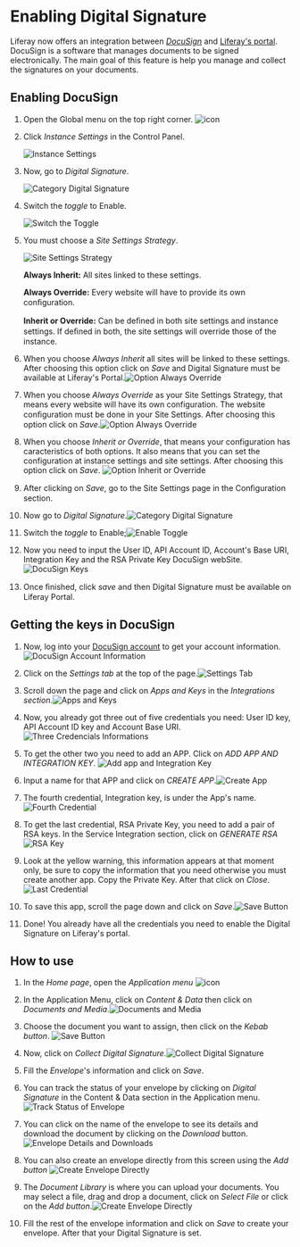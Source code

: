 ﻿
# Enabling Digital Signature

Liferay now offers an integration between [*DocuSign*](https://www.docusign.com/) and [Liferay's portal](https://www.liferay.com/home). DocuSign is a software that manages documents to be signed electronically. The main goal of this feature is help you manage and collect the signatures on your documents.

## Enabling DocuSign 

1. Open the Global menu on the top right corner. ![icon](./images/icon-applications-menu.png)

2. Click *Instance Settings* in the Control Panel.

    ![Instance Settings](./images/01.png)

3. Now, go to *Digital Signature*.

    ![Category Digital Signature](./images/02.png)

4. Switch the *toggle* to Enable.

    ![Switch the Toggle](./images/03.png)

5. You must choose a *Site Settings Strategy*.

    ![Site Settings Strategy](./images/04.png)

    **Always Inherit:** All sites linked to these settings.

    **Always Override:** Every website will have to provide its own conﬁguration.

    **Inherit or Override:** Can be deﬁned in both site settings and instance settings. If deﬁned in both, the site settings will override those of the instance.

6. When you choose *Always Inherit* all sites will be linked to these settings. After choosing this option click on *Save* and Digital Signature must be available at Liferay's Portal.![Option Always Override](./images/05.png)

7. When you choose *Always Override* as your Site Settings Strategy, that means every website will have its own configuration. The website conﬁguration must be done in your Site Settings. After choosing this option click on *Save*.![Option Always Override](./images/06.png) 

8. When you choose *Inherit or Override*, that means your configuration has caracteristics of both options. It also means that you can set the configuration at instance settings and site settings. After choosing this option click on *Save*. ![Option Inherit or Override](./images/07.png) 

9. After clicking on *Save*, go to the Site Settings page in the Conﬁguration section.

10. Now go to *Digital Signature*.![Category Digital Signature](./images/08.png)

11. Switch the *toggle* to Enable;![Enable Toggle](./images/09.png)

12. Now you need to input the User ID, API Account ID, Account's Base URI, Integration Key and the RSA Private Key DocuSign webSite.![DocuSign Keys](./images/10.png)

13. Once ﬁnished, click *save* and then Digital Signature must be available on Liferay Portal.

## Getting the keys in DocuSign

1. Now, log into your [DocuSign account](https://account.docusign.com/oauth/auth?response_type=code&scope=all%20click.manage%20me_profile%20room_forms%20inproductcommunication_read%20data_explorer_signing_insights%20notary_read%20notary_write%20search_read%20search_write&client_id=2CC56DC9-4BCD-4B55-8AB0-8BA60BAE1065&redirect_uri=https%3A%2F%2Fapp.docusign.com%2Foauth%2Fcallback&state=%7B%22_ga%22%3A%222.118655759.764594398.1623180514-1139176039.1617134435%22%2C%22_gac%22%3A%221.229447918.1623246419.Cj0KCQjwzYGGBhCTARIsAHdMTQzcglmBh46xqjPM4dkiNQRuMKhi-gwyVf3j54T-CTJ70hdI_7Mp_kIaAgpFEALw_wcB%22%2C%22authTxnId%22%3A%2258fe6cdb-4162-4bc7-8827-594f0d8ce1c7%22%7D#/username) to get your account information.![DocuSign Account Information](./images/11.png)

2. Click on the *Settings tab* at the top of the page.![Settings Tab](./images/12.png)

3. Scroll down the page and click on *Apps and Keys* in the *Integrations section*.![Apps and Keys](./images/13.png)

4. Now, you already got three out of five credentials you need: User ID key, API Account ID key and Account Base URI.![Three Credencials Informations](./images/14.png)

5. To get the other two you need to add an APP. Click on *ADD APP AND INTEGRATION KEY*. ![Add app and Integration Key](./images/15.png)

6. Input a name for that APP and click on *CREATE APP*.![Create App](./images/16.png)

7. The fourth credential, Integration key, is under the App's name.![Fourth Credential](./images/17.png)


8. To get the last credential, RSA Private Key, you need to add a pair of RSA keys. In the Service Integration section, click on *GENERATE RSA*![RSA Key](./images/18.png)

9. Look at the yellow warning, this information appears at that moment only, be sure to copy the information that you need otherwise you must create another app. Copy the Private Key. After that click on *Close*.![Last Credential](./images/19.png) 

10. To save this app, scroll the page down and click on *Save*.![Save Button](./images/20.png)

11. Done! You already have all the credentials you need to enable the Digital Signature on Liferay's portal.


## How to use

1. In the *Home page*, open the *Application menu* ![icon](./images/icon-menu.png)

2. In the Application Menu, click on *Content & Data* then click on *Documents and Media*.![Documents and Media](./images/22.png)

3. Choose the document you want to assign, then click on the *Kebab button*. ![Save Button](./images/23.png)

4. Now, click on *Collect Digital Signature*.![Collect Digital Signature](./images/24.png)

5. Fill the *Envelope*'s information and click on *Save*.

6. You can track the status of your envelope by clicking on *Digital Signature* in the Content & Data section in the Application menu.![Track Status of Envelope](./images/25.png)

7. You can click on the name of the envelope to see its details and download the document by clicking on the *Download* button.![Envelope Details and Downloads](./images/26.png)

8. You can also create an envelope directly from this screen using the *Add button* ![Create Envelope Directly](./images/27.png) 

9. The *Document Library* is where you can upload your documents. You may select a file,  drag and drop a document, click on *Select File* or click on the *Add button*.![Create Envelope Directly](./images/28.png) 

10. Fill the rest of the envelope information and click on *Save* to create your envelope. After that your Digital Signature is set.


